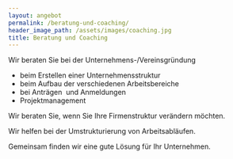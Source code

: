```yaml
---
layout: angebot
permalink: /beratung-und-coaching/
header_image_path: /assets/images/coaching.jpg
title: Beratung und Coaching
---
```

Wir beraten Sie bei der Unternehmens-/Vereinsgründung

* beim Erstellen einer Unternehmensstruktur
* beim Aufbau der verschiedenen Arbeitsbereiche
* bei Anträgen&nbsp; und Anmeldungen
* Projektmanagement

Wir beraten Sie, wenn Sie Ihre Firmenstruktur verändern möchten.

Wir helfen bei der Umstrukturierung von Arbeitsabläufen.

Gemeinsam finden wir eine gute Lösung für Ihr Unternehmen.

&nbsp;